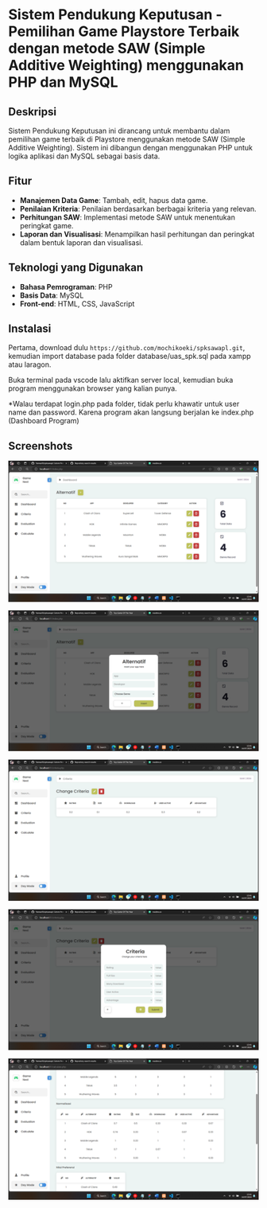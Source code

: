 
# Sistem Pendukung Keputusan - Pemilihan Game Playstore Terbaik dengan metode SAW (Simple Additive Weighting) menggunakan PHP dan MySQL


## Deskripsi
Sistem Pendukung Keputusan ini dirancang untuk membantu dalam pemilihan game terbaik di Playstore menggunakan metode SAW (Simple Additive Weighting). Sistem ini dibangun dengan menggunakan PHP untuk logika aplikasi dan MySQL sebagai basis data.

## Fitur
- **Manajemen Data Game**: Tambah, edit, hapus data game.
- **Penilaian Kriteria**: Penilaian berdasarkan berbagai kriteria yang relevan.
- **Perhitungan SAW**: Implementasi metode SAW untuk menentukan peringkat game.
- **Laporan dan Visualisasi**: Menampilkan hasil perhitungan dan peringkat dalam bentuk laporan dan visualisasi.

## Teknologi yang Digunakan
- **Bahasa Pemrograman**: PHP
- **Basis Data**: MySQL
- **Front-end**: HTML, CSS, JavaScript

## Instalasi

Pertama, download dulu `https://github.com/mochikoeki/spksawapl.git`, kemudian import database pada folder database/uas_spk.sql pada xampp atau laragon.

Buka terminal pada vscode lalu aktifkan server local, kemudian buka program menggunakan browser yang kalian punya.

*Walau terdapat login.php pada folder, tidak perlu khawatir untuk user name dan password. Karena program akan langsung berjalan ke index.php (Dashboard Program) 

## Screenshots

![App Screenshot](./images/Screenshot%20(20).png)

![App Screenshot](./images/Screenshot%20(21).png)

![App Screenshot](./images/Screenshot%20(22).png)

![App Screenshot](./images/Screenshot%20(23).png)

![App Screenshot](./images/Screenshot%20(26).png)

